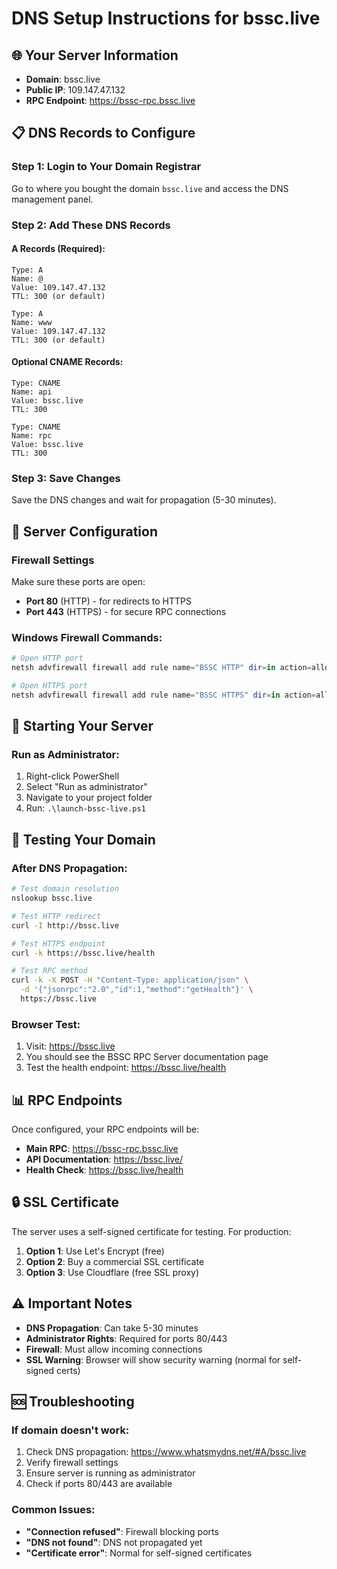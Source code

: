 # DNS Setup Instructions for bssc.live

## 🌐 Your Server Information
- **Domain**: bssc.live
- **Public IP**: 109.147.47.132
- **RPC Endpoint**: https://bssc-rpc.bssc.live

## 📋 DNS Records to Configure

### Step 1: Login to Your Domain Registrar
Go to where you bought the domain `bssc.live` and access the DNS management panel.

### Step 2: Add These DNS Records

#### A Records (Required):
```
Type: A
Name: @
Value: 109.147.47.132
TTL: 300 (or default)

Type: A
Name: www
Value: 109.147.47.132
TTL: 300 (or default)
```

#### Optional CNAME Records:
```
Type: CNAME
Name: api
Value: bssc.live
TTL: 300

Type: CNAME
Name: rpc
Value: bssc.live
TTL: 300
```

### Step 3: Save Changes
Save the DNS changes and wait for propagation (5-30 minutes).

## 🔧 Server Configuration

### Firewall Settings
Make sure these ports are open:
- **Port 80** (HTTP) - for redirects to HTTPS
- **Port 443** (HTTPS) - for secure RPC connections

### Windows Firewall Commands:
```powershell
# Open HTTP port
netsh advfirewall firewall add rule name="BSSC HTTP" dir=in action=allow protocol=TCP localport=80

# Open HTTPS port  
netsh advfirewall firewall add rule name="BSSC HTTPS" dir=in action=allow protocol=TCP localport=443
```

## 🚀 Starting Your Server

### Run as Administrator:
1. Right-click PowerShell
2. Select "Run as administrator"
3. Navigate to your project folder
4. Run: `.\launch-bssc-live.ps1`

## 🧪 Testing Your Domain

### After DNS Propagation:
```bash
# Test domain resolution
nslookup bssc.live

# Test HTTP redirect
curl -I http://bssc.live

# Test HTTPS endpoint
curl -k https://bssc.live/health

# Test RPC method
curl -k -X POST -H "Content-Type: application/json" \
  -d '{"jsonrpc":"2.0","id":1,"method":"getHealth"}' \
  https://bssc.live
```

### Browser Test:
1. Visit: https://bssc.live
2. You should see the BSSC RPC Server documentation page
3. Test the health endpoint: https://bssc.live/health

## 📊 RPC Endpoints

Once configured, your RPC endpoints will be:

- **Main RPC**: https://bssc-rpc.bssc.live
- **API Documentation**: https://bssc.live/
- **Health Check**: https://bssc.live/health

## 🔒 SSL Certificate

The server uses a self-signed certificate for testing. For production:

1. **Option 1**: Use Let's Encrypt (free)
2. **Option 2**: Buy a commercial SSL certificate
3. **Option 3**: Use Cloudflare (free SSL proxy)

## ⚠️ Important Notes

- **DNS Propagation**: Can take 5-30 minutes
- **Administrator Rights**: Required for ports 80/443
- **Firewall**: Must allow incoming connections
- **SSL Warning**: Browser will show security warning (normal for self-signed certs)

## 🆘 Troubleshooting

### If domain doesn't work:
1. Check DNS propagation: https://www.whatsmydns.net/#A/bssc.live
2. Verify firewall settings
3. Ensure server is running as administrator
4. Check if ports 80/443 are available

### Common Issues:
- **"Connection refused"**: Firewall blocking ports
- **"DNS not found"**: DNS not propagated yet
- **"Certificate error"**: Normal for self-signed certificates
